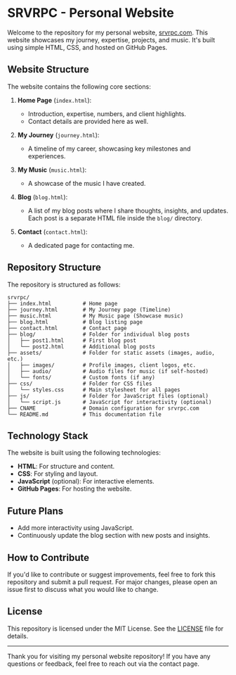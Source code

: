 
# SRVRPC - Personal Website

Welcome to the repository for my personal website, [srvrpc.com](https://srvrpc.com). This website showcases my journey, expertise, projects, and music. It's built using simple HTML, CSS, and hosted on GitHub Pages.

## Website Structure

The website contains the following core sections:

1. **Home Page** (`index.html`): 
   - Introduction, expertise, numbers, and client highlights.
   - Contact details are provided here as well.

2. **My Journey** (`journey.html`): 
   - A timeline of my career, showcasing key milestones and experiences.

3. **My Music** (`music.html`): 
   - A showcase of the music I have created.

4. **Blog** (`blog.html`): 
   - A list of my blog posts where I share thoughts, insights, and updates. Each post is a separate HTML file inside the `blog/` directory.

5. **Contact** (`contact.html`): 
   - A dedicated page for contacting me.

## Repository Structure

The repository is structured as follows:

```
srvrpc/
├── index.html          # Home page
├── journey.html        # My Journey page (Timeline)
├── music.html          # My Music page (Showcase music)
├── blog.html           # Blog listing page
├── contact.html        # Contact page
├── blog/               # Folder for individual blog posts
│   ├── post1.html      # First blog post
│   └── post2.html      # Additional blog posts
├── assets/             # Folder for static assets (images, audio, etc.)
│   ├── images/         # Profile images, client logos, etc.
│   ├── audio/          # Audio files for music (if self-hosted)
│   └── fonts/          # Custom fonts (if any)
├── css/                # Folder for CSS files
│   └── styles.css      # Main stylesheet for all pages
├── js/                 # Folder for JavaScript files (optional)
│   └── script.js       # JavaScript for interactivity (optional)
├── CNAME               # Domain configuration for srvrpc.com
└── README.md           # This documentation file
```

## Technology Stack

The website is built using the following technologies:

- **HTML**: For structure and content.
- **CSS**: For styling and layout.
- **JavaScript** (optional): For interactive elements.
- **GitHub Pages**: For hosting the website.

## Future Plans

- Add more interactivity using JavaScript.
- Continuously update the blog section with new posts and insights.

## How to Contribute

If you'd like to contribute or suggest improvements, feel free to fork this repository and submit a pull request. For major changes, please open an issue first to discuss what you would like to change.

## License

This repository is licensed under the MIT License. See the [LICENSE](LICENSE) file for details.

---

Thank you for visiting my personal website repository! If you have any questions or feedback, feel free to reach out via the contact page.
